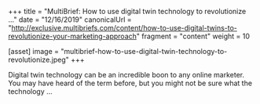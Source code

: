 +++
title = "MultiBrief: How to use digital twin technology to revolutionize ..."
date = "12/16/2019"
canonicalUrl = "http://exclusive.multibriefs.com/content/how-to-use-digital-twins-to-revolutionize-your-marketing-approach"
fragment = "content"
weight = 10

[asset]
    image = "multibrief-how-to-use-digital-twin-technology-to-revolutionize.jpeg"
+++

Digital twin technology can be an incredible boon to any online marketer. 
You may have heard of the term before, but you might not be sure what the 
technology ...
